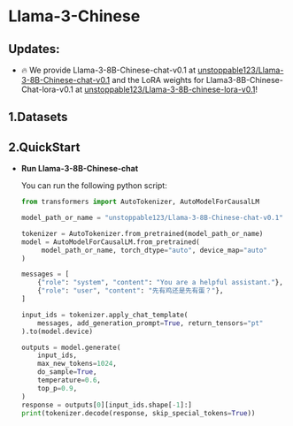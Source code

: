 # Llama-3-Chinese

## Updates:

- 🔥 We provide Llama-3-8B-Chinese-chat-v0.1 at [unstoppable123/Llama-3-8B-Chinese-chat-v0.1](https://huggingface.co/unstoppable123/Llama-3-8B-Chinese-chat-v0.1) and the LoRA weights for Llama3-8B-Chinese-Chat-lora-v0.1 at [unstoppable123/Llama-3-8B-chinese-lora-v0.1](https://huggingface.co/unstoppable123/Llama-3-8B-chinese-lora-v0.1)!



## 1.Datasets


## 2.QuickStart

- **Run Llama-3-8B-Chinese-chat**

  You can run the following python script:

  ```python
  from transformers import AutoTokenizer, AutoModelForCausalLM
  
  model_path_or_name = "unstoppable123/Llama-3-8B-Chinese-chat-v0.1"
  
  tokenizer = AutoTokenizer.from_pretrained(model_path_or_name)
  model = AutoModelForCausalLM.from_pretrained(
       model_path_or_name, torch_dtype="auto", device_map="auto"
  )
  
  messages = [
      {"role": "system", "content": "You are a helpful assistant."},
      {"role": "user", "content": "先有鸡还是先有蛋？"},
  ]
  
  input_ids = tokenizer.apply_chat_template(
      messages, add_generation_prompt=True, return_tensors="pt"
  ).to(model.device)
  
  outputs = model.generate(
      input_ids,
      max_new_tokens=1024,
      do_sample=True,
      temperature=0.6,
      top_p=0.9,
  )
  response = outputs[0][input_ids.shape[-1]:]
  print(tokenizer.decode(response, skip_special_tokens=True))
  ```

